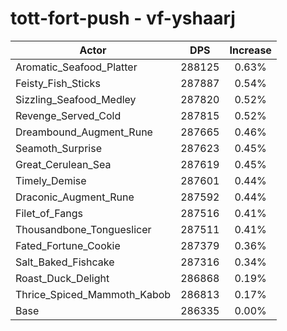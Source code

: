 # tott-fort-push - vf-yshaarj
| Actor | DPS | Increase |
|---|:---:|:---:|
|Aromatic_Seafood_Platter|288125|0.63%|
|Feisty_Fish_Sticks|287887|0.54%|
|Sizzling_Seafood_Medley|287820|0.52%|
|Revenge_Served_Cold|287815|0.52%|
|Dreambound_Augment_Rune|287665|0.46%|
|Seamoth_Surprise|287623|0.45%|
|Great_Cerulean_Sea|287619|0.45%|
|Timely_Demise|287601|0.44%|
|Draconic_Augment_Rune|287592|0.44%|
|Filet_of_Fangs|287516|0.41%|
|Thousandbone_Tongueslicer|287511|0.41%|
|Fated_Fortune_Cookie|287379|0.36%|
|Salt_Baked_Fishcake|287316|0.34%|
|Roast_Duck_Delight|286868|0.19%|
|Thrice_Spiced_Mammoth_Kabob|286813|0.17%|
|Base|286335|0.00%|
